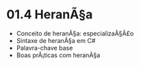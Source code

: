 ﻿# 01.4 HeranÃ§a

- Conceito de heranÃ§a: especializaÃ§Ã£o
- Sintaxe de heranÃ§a em C#
- Palavra-chave base
- Boas prÃ¡ticas com heranÃ§a
